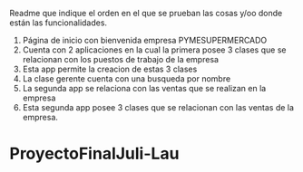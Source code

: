 Readme que indique el orden en el que se prueban las cosas y/oo donde están las
funcionalidades.

1. Página de inicio con bienvenida empresa PYMESUPERMERCADO
2. Cuenta con 2 aplicaciones en la cual la primera posee 3 clases que se relacionan con los puestos de trabajo de la empresa
3. Esta app permite la creacion de estas 3 clases 
4. La clase gerente cuenta con una busqueda por nombre
5. La segunda app se relaciona con las ventas que se realizan en la empresa
6. Esta segunda app posee 3 clases que se relacionan con las ventas de la empresa.
# ProyectoFinalJuli-Lau
